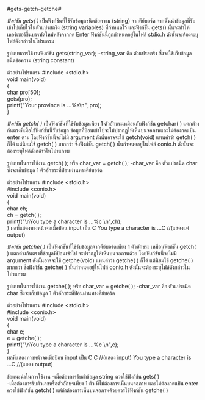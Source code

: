 #gets-getch-getche#

*ฟังก์ชัน gets( )*
      เป็นฟังก์ชันที่ใช้รับข้อมูลชนิดข้อความ (string) จากคีย์บอร์ด จากนั้นนำข้อมูลที่รับเข้าไปเก็บไว้ในตัวแปรสตริง (string  variables) ที่กำหนดไว้ และฟังก์ชัน gets()
นั้นจะทำให้เคอร์เซอร์ขึ้นบรรทัดใหม่หลังจากกด Enter ฟังก์ชันนี้ถูกกำหนดอยู่ในไฟล์ stdio.h ดังนั้นจะต้องระบุไฟล์ดังกล่าวในโปรแกรม

รูปแบบการใช้งานฟังก์ชัน
      gets(string_var);
-string_var คือ ตัวแปรสตริง ซึ่งจะใช้เก็บข้อมูลชนิดข้อความ (string  constant)

ตัวอย่างโปรแกรม
      #include <stdio.h>                                                                                                                                       
      void main(void)                                                                               
      {                                                                                                    
            char pro[50];                                                                                                      
            gets(pro);                                                                             
            printf("Your province is ...%s\n", pro);                                                                                                    
      } 
    
*ฟังก์ชัน getch( )*
      เป็นฟังก์ชันที่ใช้รับข้อมูลเพียง 1 ตัวอักขระเหมือนกับฟังก์ชัน getchar( ) แตกต่างกันตรงที่เมื่อใช้ฟังก์ชันนี้รับข้อมูล ข้อมูลที่ป้อนเข้าไปจะไม่ปรากฏให้เห็นบนจอภาพและไม่ต้องกดแป้น enter ตาม
โดยฟังก์ชันนี้จะไม่มี argument ดังนั้นอาจจะใช้ getch(void) แทนคำว่า getch( ) ก็ได้ แต่นิยมใช้ getch( ) มากกว่า ซึ่งฟังก์ชัน getch( ) นั้นกำหนดอยู่ในไฟล์ conio.h
ดังนั้นจะต้องระบุไฟล์ดังกล่าวในโปรแกรม

รูปแบบในการใช้งาน
      getch( );     หรือ     char_var = getch( ); 
-char_var คือ ตัวแปรชนิด char ซึ่งจะเก็บข้อมูล 1 ตัวอักขระที่ป้อนผ่านทางคีย์บอร์ด

ตัวอย่างโปรแกรม
      #include <stdio.h>                                                                           
      #include <conio.h>                                                                          
      void main(void)                                                                               
      {                                                                                                    
            char  ch;                                                                                            
            ch = getch( );                                                                      
            printf("\nYou type a character is ...%c \n",ch);                                                                                
      }
ผลที่แสดงทางหน้าจอเมื่อป้อน input เป็น C
      You type a character is ...C //(แสดงแต่ output)

*ฟังก์ชัน getche( )*
      เป็นฟังก์ชันที่ใช้รับข้อมูลจากคีย์บอร์ดเพียง 1 ตัวอักขระ เหมือนฟังก์ชัน getch( ) แตกต่างกันตรงที่ข้อมูลที่ป้อนเข้าไป จะปรากฏให้เห็นบนจอภาพด้วย โดยฟังก์ชันนี้จะไม่มี argument 
ดังนั้นอาจจะใช้ getche(void) แทนคำว่า getche( ) ก็ได้ แต่นิยมใช้ getche( ) มากกว่า ซึ่งฟังก์ชัน getche( ) นั้นกำหนดอยู่ในไฟล์ conio.h ดังนั้นจะต้องระบุไฟล์ดังกล่าวในโปรแกรม

รูปแบบในการใช้งาน
      getche( );     หรือ     char_var = getche( );
-char_var คือ ตัวแปรชนิด char ซึ่งจะเก็บข้อมูล 1 ตัวอักขระที่ป้อนผ่านทางคีย์บอร์ด

ตัวอย่างโปรแกรม
      #include <stdio.h>                                                                     
      #include <conio.h>                                                                   
      void main(void)                                                                          
      {                                                                                               
            char  e;                                                                                                                
            e = getche( );                                                                      
            printf("\nYou type a character is ...%c \n",e);                                                                     
      }  
ผลที่แสดงทางหน้าจอเมื่อป้อน input เป็น C
      C //(แสดง input)
      You type a character is ...C //(แสดง output)
  

ข้อแนะนำในการใช้งาน
      -เมื่อต้องการรับค่าข้อมูล string ควรใช้ฟังก์ชัน gets( )      
      -เมื่อต้องการรับตัวเลขหรือตัวอักษรเพียง 1 ตัว ที่ไม่ต้องการเห็นบนจอภาพ และไม่ต้องกดแป้น enter ควรใช้ฟังก์ชัน getch( ) 
       แต่ถ้าต้องการเห็นบนจอภาพด้วยควรใช้ฟังก์ชัน getche( )                        
                                                              